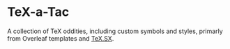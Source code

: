 # TeX-a-Tac
A collection of TeX oddities, including custom symbols and styles, primarly from Overleaf templates and [TeX.SX](https://tex.stackexchange.com/).
